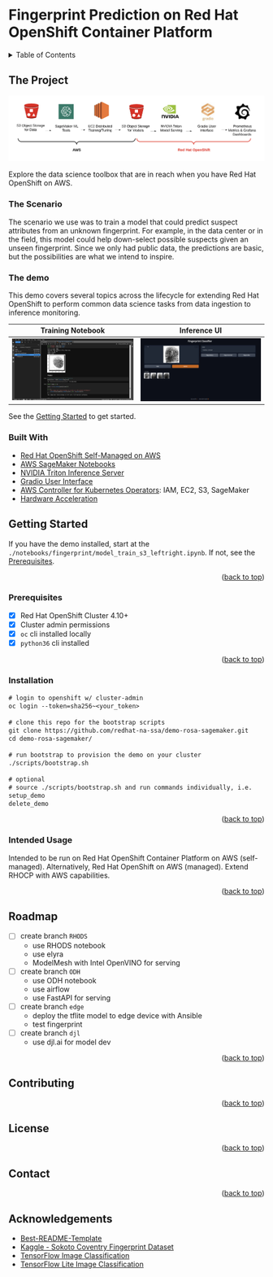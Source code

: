 # Fingerprint Prediction on Red Hat OpenShift Container Platform

<!-- Improved compatibility of back to top link: See: https://github.com/othneildrew/Best-README-Template/pull/73 -->
<a name="readme-top"></a>
<!--
*** Thank you for checking out this fingerprint prediction demonstration. If you have a suggestion
*** that would make this better, please fork the repo and create a pull request
*** or simply open an issue with the tag "enhancement".
*** Don't forget to give the project a star!
*** Thanks again! 
-->

<!-- TABLE OF CONTENTS -->
<details>
  <summary>Table of Contents</summary>
  <ol>
    <li>
      <a href="#about-the-project">About The Project</a>
      <ul>
        <li><a href="#about-the-model">About The Model</a></li>
        <li><a href="#built-with">Built With</a></li>
      </ul>
    </li>
    <li>
      <a href="#getting-started">Getting Started</a>
      <ul>
        <li><a href="#prerequisites">Prerequisites</a></li>
        <li><a href="#installation">Installation</a></li>
      </ul>
    </li>
    <li><a href="#usage">Usage</a></li>
    <li><a href="#roadmap">Roadmap</a></li>
    <li><a href="#contributing">Contributing</a></li>
    <li><a href="#license">License</a></li>
    <li><a href="#contact">Contact</a></li>
    <li><a href="#acknowledgments">Acknowledgments</a></li>
  </ol>
</details>

<!-- ABOUT THE PROJECT -->
##  The Project
![](docs/ml-lifecycle-sm-ocp.png)

Explore the data science toolbox that are in reach when you have Red Hat OpenShift on AWS. 

### The Scenario
The scenario we use was to train a model that could predict suspect attributes from an unknown fingerprint. 
For example, in the data center or in the field, this model could help down-select possible suspects given an unseen fingerprint. 
Since we only had public data, the predictions are basic, but the possibilities are what we intend to inspire.

### The demo
This demo covers several topics across the lifecycle for extending Red Hat OpenShift to perform common 
data science tasks from data ingestion to inference monitoring.

Training Notebook             |  Inference UI
:-------------------------:|:-------------------------:
![sagemaker notebook](docs/sagemaker-notebook.png) | ![gradion fingerprint user interface](docs/gradio-fingerprint-ui.png)

See the <a href="#getting-started">Getting Started</a> to get started.

### Built With
- [Red Hat OpenShift Self-Managed on AWS](https://www.redhat.com/en/resources/self-managed-openshift-sizing-subscription-guide)
- [AWS SageMaker Notebooks](https://aws.amazon.com/pm/sagemaker/)
- [NVIDIA Triton Inference Server](https://docs.nvidia.com/launchpad/ai/classification-openshift/latest/openshift-classification-triton-overview.html)
- [Gradio User Interface](https://gradio.app/)
- [AWS Controller for Kubernetes Operators](https://operatorhub.io/?provider=%5B%22Amazon%22%5D): IAM, EC2, S3, SageMaker
- [Hardware Acceleration](https://catalog.redhat.com/software/containers/nvidia/gpu-operator/5f9b0279ac3db90370a2128d)

<!-- GETTING STARTED -->
## Getting Started

If you have the demo installed, start at the `./notebooks/fingerprint/model_train_s3_leftright.ipynb`.
If not, see the <a href="#prerequisites">Prerequisites</a>.

<p align="right">(<a href="#readme-top">back to top</a>)</p>

### Prerequisites

- [x] Red Hat OpenShift Cluster 4.10+
- [x] Cluster admin permissions
- [x] `oc` cli installed locally
- [x] `python36` cli installed

<p align="right">(<a href="#readme-top">back to top</a>)</p>

### Installation

```commandline
# login to openshift w/ cluster-admin
oc login --token=sha256~<your_token>

# clone this repo for the bootstrap scripts
git clone https://github.com/redhat-na-ssa/demo-rosa-sagemaker.git
cd demo-rosa-sagemaker/

# run bootstrap to provision the demo on your cluster
./scripts/bootstrap.sh

# optional
# source ./scripts/bootstrap.sh and run commands individually, i.e.
setup_demo
delete_demo
```

<p align="right">(<a href="#readme-top">back to top</a>)</p>

<!-- USAGE EXAMPLES -->

### Intended Usage

Intended to be run on Red Hat OpenShift Container Platform on AWS (self-managed). Alternatively, Red Hat OpenShift on AWS (managed). 
Extend RHOCP with AWS capabilities.

<p align="right">(<a href="#readme-top">back to top</a>)</p>

<!-- ROADMAP -->

## Roadmap
- [ ] create branch `RHODS`
  - use RHODS notebook
  - use elyra
  - ModelMesh with Intel OpenVINO for serving
- [ ] create branch `ODH`
  - use ODH notebook
  - use airflow
  - use FastAPI for serving
- [ ] create branch `edge`
  - deploy the tflite model to edge device with Ansible
  - test fingerprint
- [ ] create branch `djl`
  - use djl.ai for model dev

<p align="right">(<a href="#readme-top">back to top</a>)</p>

## Contributing

<p align="right">(<a href="#readme-top">back to top</a>)</p>

## License

<p align="right">(<a href="#readme-top">back to top</a>)</p>

## Contact

<p align="right">(<a href="#readme-top">back to top</a>)</p>

## Acknowledgements

- [Best-README-Template](https://github.com/othneildrew/Best-README-Template)
- [Kaggle - Sokoto Coventry Fingerprint Dataset](https://www.kaggle.com/datasets/ruizgara/socofing)
- [TensorFlow Image Classification](https://www.tensorflow.org/tutorials/images/classification#use_tensorflow_lite)
- [TensorFlow Lite Image Classification](https://www.tensorflow.org/lite/models/modify/model_maker/image_classification#simple_end-to-end_example)
